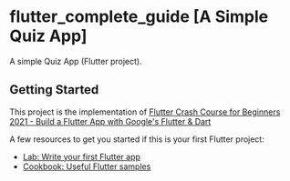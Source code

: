 # flutter_complete_guide [A Simple Quiz App]

A simple Quiz App (Flutter project).

## Getting Started

This project is the implementation of [Flutter Crash Course for Beginners 2021 - Build a Flutter App with Google's Flutter & Dart](https://www.youtube.com/watch?v=x0uinJvhNxI)

A few resources to get you started if this is your first Flutter project:

- [Lab: Write your first Flutter app](https://flutter.dev/docs/get-started/codelab)
- [Cookbook: Useful Flutter samples](https://flutter.dev/docs/cookbook)
